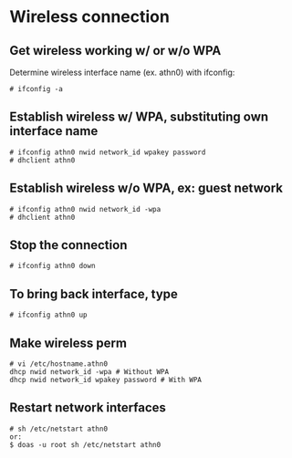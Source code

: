 # Wireless connection
## Get wireless working w/ or w/o WPA
Determine wireless interface name (ex. athn0) with ifconfig:
```
# ifconfig -a
```

## Establish wireless w/ WPA, substituting own interface name
```
# ifconfig athn0 nwid network_id wpakey password
# dhclient athn0
```

## Establish wireless w/o WPA, ex: guest network
```
# ifconfig athn0 nwid network_id -wpa
# dhclient athn0
```

## Stop the connection
```
# ifconfig athn0 down
```

## To bring back interface, type
```
# ifconfig athn0 up
```

## Make wireless perm
```
# vi /etc/hostname.athn0
dhcp nwid network_id -wpa # Without WPA
dhcp nwid network_id wpakey password # With WPA
```

## Restart network interfaces
```
# sh /etc/netstart athn0
or:
$ doas -u root sh /etc/netstart athn0
```
